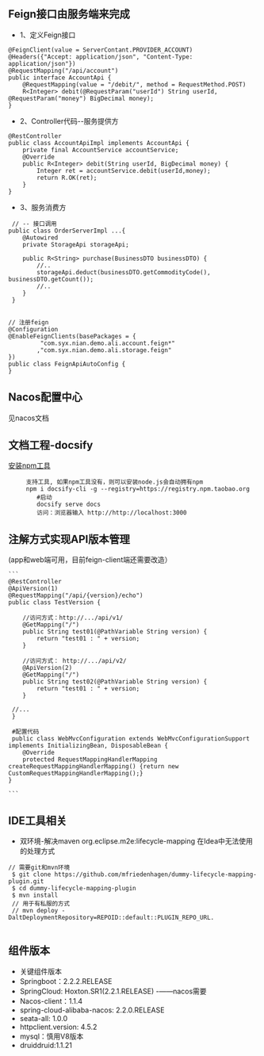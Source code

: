 ## Feign接口由服务端来完成

- 1、定义Feign接口
```
@FeignClient(value = ServerContant.PROVIDER_ACCOUNT)
@Headers({"Accept: application/json", "Content-Type: application/json"})
@RequestMapping("/api/account")
public interface AccountApi {    
    @RequestMapping(value = "/debit/", method = RequestMethod.POST)
    R<Integer> debit(@RequestParam("userId") String userId, @RequestParam("money") BigDecimal money);
}
```

- 2、Controller代码--服务提供方
```
@RestController
public class AccountApiImpl implements AccountApi {
    private final AccountService accountService;
    @Override
    public R<Integer> debit(String userId, BigDecimal money) {
        Integer ret = accountService.debit(userId,money);
        return R.OK(ret);
    }
}
```

- 3、服务消费方

```
 // -- 接口调用
public class OrderServerImpl ...{
    @Autowired
    private StorageApi storageApi;
    
    public R<String> purchase(BusinessDTO businessDTO) {
        //..
        storageApi.deduct(businessDTO.getCommodityCode(), businessDTO.getCount());
        //..
    } 
 }
 
 
// 注册feign
@Configuration
@EnableFeignClients(basePackages = {
         "com.syx.nian.demo.ali.account.feign*"
        ,"com.syx.nian.demo.ali.storage.feign"
})
public class FeignApiAutoConfig {
}
```

## Nacos配置中心

见nacos文档

## 文档工程-docsify

[安装npm工具](https://blog.csdn.net/zhangwenwu2/article/details/52778521)
```
     支持工具, 如果npm工具没有，则可以安装node.js会自动拥有npm
     npm i docsify-cli -g --registry=https://registry.npm.taobao.org
        #启动
        docsify serve docs
        访问：浏览器输入 http://http://localhost:3000    
```


## 注解方式实现API版本管理

(app和web端可用，目前feign-client端还需要改造）

    ```
    @RestController
    @ApiVersion(1) 
    @RequestMapping("/api/{version}/echo")
    public class TestVersion {
    
        //访问方式：http://.../api/v1/
        @GetMapping("/")
        public String test01(@PathVariable String version) {
            return "test01 : " + version;
        }
        
        //访问方式： http://.../api/v2/
        @ApiVersion(2)
        @GetMapping("/")
        public String test02(@PathVariable String version) {
            return "test01 : " + version;
        }
    
     //...
     }
     
     #配置代码
     public class WebMvcConfiguration extends WebMvcConfigurationSupport implements InitializingBean, DisposableBean {
        @Override
        protected RequestMappingHandlerMapping createRequestMappingHandlerMapping() {return new CustomRequestMappingHandlerMapping();}
    }
     
    ```

## IDE工具相关

- 双环境-解决maven org.eclipse.m2e:lifecycle-mapping 在Idea中无法使用的处理方式
```
// 需要git和mvn环境
 $ git clone https://github.com/mfriedenhagen/dummy-lifecycle-mapping-plugin.git
 $ cd dummy-lifecycle-mapping-plugin
 $ mvn install
 // 用于有私服的方式
 // mvn deploy -DaltDeploymentRepository=REPOID::default::PLUGIN_REPO_URL.
 
```


## 组件版本
 - 关键组件版本
  - Springboot：2.2.2.RELEASE
  - SpringCloud: Hoxton.SR1(2.2.1.RELEASE) -——nacos需要
  - Nacos-client：1.1.4
  - spring-cloud-alibaba-nacos: 2.2.0.RELEASE
  - seata-all: 1.0.0
  - httpclient.version: 4.5.2
  - mysql：慎用V8版本
  - druiddruid:1.1.21

